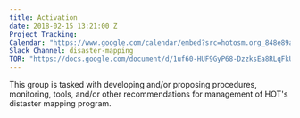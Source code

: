 ```yaml
---
title: Activation
date: 2018-02-15 13:21:00 Z
Project Tracking: 
Calendar: "https://www.google.com/calendar/embed?src=hotosm.org_848e89aaiab04ag94d23rqn558%40group.calendar.google.com"
Slack Channel: disaster-mapping
TOR: "https://docs.google.com/document/d/1uf60-HUF9GyP68-DzzksEa8RLqFkUrsNSq6vhiiXa64/edit?usp=sharing"
---
```


This group is tasked with developing and/or proposing procedures, monitoring, tools, and/or other recommendations for management of HOT's distaster mapping program.
